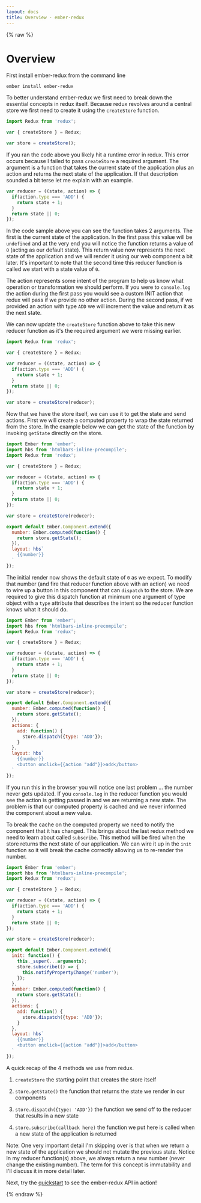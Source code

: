 ```yaml
---
layout: docs
title: Overview - ember-redux
---
```

{% raw %}

# Overview

First install ember-redux from the command line

```
ember install ember-redux
```

To better understand ember-redux we first need to break down the essential concepts in redux itself. Because redux revolves around a central store we first need to create it using the `createStore` function.

```js
import Redux from 'redux';

var { createStore } = Redux;

var store = createStore();
```

If you ran the code above you likely hit a runtime error in redux. This error occurs because I failed to pass `createStore` a required argument. The argument is a function that takes the current state of the application plus an action and returns the next state of the application. If that description sounded a bit terse let me explain with an example.

```js
var reducer = ((state, action) => {
  if(action.type === 'ADD') {
    return state + 1;
  }
  return state || 0;
});
```

In the code sample above you can see the function takes 2 arguments. The first is the current state of the application. In the first pass this value will be `undefined` and at the very end you will notice the function returns a value of `0` (acting as our default state). This return value now represents the next state of the application and we will render it using our web component a bit later. It's important to note that the second time this reducer function is called we start with a state value of `0`.

The action represents some intent of the program to help us know what operation or transformation we should perform. If you were to `console.log` the action during the first pass you would see a custom INIT action that redux will pass if we provide no other action. During the second pass, if we provided an action with type `ADD` we will increment the value and return it as the next state.

We can now update the `createStore` function above to take this new reducer function as it's the required argument we were missing earlier.

```js
import Redux from 'redux';

var { createStore } = Redux;

var reducer = ((state, action) => {
  if(action.type === 'ADD') {
    return state + 1;
  }
  return state || 0;
});

var store = createStore(reducer);
```

Now that we have the store itself, we can use it to get the state and send actions. First we will create a computed property to wrap the state returned from the store. In the example below we can get the state of the function by invoking `getState` directly on the store.

```js
import Ember from 'ember';
import hbs from 'htmlbars-inline-precompile';
import Redux from 'redux';

var { createStore } = Redux;

var reducer = ((state, action) => {
  if(action.type === 'ADD') {
    return state + 1;
  }
  return state || 0;
});

var store = createStore(reducer);

export default Ember.Component.extend({
  number: Ember.computed(function() {
    return store.getState();
  }),
  layout: hbs`
    {{number}}
  `
});
```

The initial render now shows the default state of `0` as we expect. To modify that number (and fire that reducer function above with an action) we need to wire up a button in this component that can `dispatch` to the store. We are required to give this dispatch function at minimum one argument of type object with a `type` attribute that describes the intent so the reducer function knows what it should do.

```js
import Ember from 'ember';
import hbs from 'htmlbars-inline-precompile';
import Redux from 'redux';

var { createStore } = Redux;

var reducer = ((state, action) => {
  if(action.type === 'ADD') {
    return state + 1;
  }
  return state || 0;
});

var store = createStore(reducer);

export default Ember.Component.extend({
  number: Ember.computed(function() {
    return store.getState();
  }),
  actions: {
    add: function() {
      store.dispatch({type: 'ADD'});
    }
  },
  layout: hbs`
    {{number}}
    <button onclick={{action "add"}}>add</button>
  `
});
```

If you run this in the browser you will notice one last problem ... the number never gets updated. If you `console.log` in the reducer function you would see the action is getting passed in and we are returning a new state. The problem is that our computed property is cached and we never informed the component about a new value.

To break the cache on the computed property we need to notify the component that it has changed. This brings about the last redux method we need to learn about called `subscribe`. This method will be fired when the store returns the next state of our application. We can wire it up in the `init` function so it will break the cache correctly allowing us to re-render the number.

```js
import Ember from 'ember';
import hbs from 'htmlbars-inline-precompile';
import Redux from 'redux';

var { createStore } = Redux;

var reducer = ((state, action) => {
  if(action.type === 'ADD') {
    return state + 1;
  }
  return state || 0;
});

var store = createStore(reducer);

export default Ember.Component.extend({
  init: function() {
    this._super(...arguments);
    store.subscribe(() => {
      this.notifyPropertyChange('number');
    });
  },
  number: Ember.computed(function() {
    return store.getState();
  }),
  actions: {
    add: function() {
      store.dispatch({type: 'ADD'});
    }
  },
  layout: hbs`
    {{number}}
    <button onclick={{action "add"}}>add</button>
  `
});
```

A quick recap of the 4 methods we use from redux.

1) `createStore` the starting point that creates the store itself

2) `store.getState()` the function that returns the state we render in our components

3) `store.dispatch({type: 'ADD'})` the function we send off to the reducer that results in a new state

4) `store.subscribe(callback here)` the function we put here is called when a new state of the application is returned

Note: One very important detail I'm skipping over is that when we return a new state of the application we should not mutate the previous state. Notice In my reducer function(s) above, we always return a new number (never change the existing number). The term for this concept is immutability and I'll discuss it in more detail later.

Next, try the [quickstart](quickstart) to see the ember-redux API in action!

{% endraw %}
